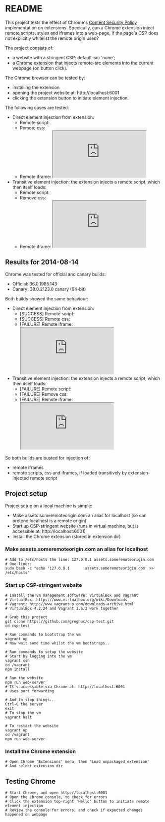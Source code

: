# README

This project tests the effect of Chrome's [Content Security Policy](https://w3c.github.io/webappsec/specs/content-security-policy) implementation on extensions. Specically, can a Chrome extension inject remote scripts, styles and iframes into a web-page, if the page's CSP does not explicitly whitelist the remote origin used?

The project consists of:
* a website with a stringent CSP: default-src 'none';
* a Chrome extension that injects remote-src elements into the current webpage (on button click). 

The Chrome browser can be tested by:
* installing the extension
* opening the project website at: http://localhost:6001
* clicking the extension button to initiate element injection.

The following cases are tested:
* Direct element injection from extension:
  * Remote script: <script src="http://assets.someremoteorigin.com:6001/test.js"></script>
  * Remote css: <link rel="stylesheet" href="http://assets.someremoteorigin.com:6001/test.css">
  * Remote iframe: <iframe src="http://assets.someremoteorigin.com:6001/test.html"></iframe>
* Transitive element injection: the extension injects a remote script, which then itself loads:
  * Remote script: <script src="http://assets.someremoteorigin.com:6001/transitive/test.js"></script>
  * Remove css: <link rel="stylesheet" href="http://assets.someremoteorigin.com:6001/transitive/test.css">
  * Remote iframe: <iframe src="http://assets.someremoteorigin.com:6001/transitive/test.html"></iframe>
  
## Results for 2014-08-14

Chrome was tested for official and canary builds:
* Official: 36.0.1985.143
* Canary: 38.0.2123.0 canary (64-bit)

Both builds showed the same behaviour:
* Direct element injection from extension:
  * [SUCCESS] Remote script: <script src="http://assets.someremoteorigin.com:6001/test.js"></script>
  * [SUCCESS] Remote css: <link rel="stylesheet" href="http://assets.someremoteorigin.com:6001/test.css">
  * [FAILURE] Remote iframe: <iframe src="http://assets.someremoteorigin.com:6001/test.html"></iframe>
* Transitive element injection: the extension injects a remote script, which then itself loads:
  * [FAILURE] Remote script: <script src="http://assets.someremoteorigin.com:6001/transitive/test.js"></script>
  * [FAILURE] Remove css: <link rel="stylesheet" href="http://assets.someremoteorigin.com:6001/transitive/test.css">
  * [FAILURE] Remote iframe: <iframe src="http://assets.someremoteorigin.com:6001/transitive/test.html"></iframe>
  
So both builds are busted for injection of:
* remote iframes
* remote scripts, css and iframes, if loaded transitively by extension-injected remote script

## Project setup

Project setup on a local machine is simple:
* Make assets.someremoteorigin.com an alias for localhost (so can pretend localhost is a remote origin)
* Start up CSP-stringent website (runs in virtual machine, but is accessible at: http://localhost:6001)
* Install the Chrome extension (stored in extension dir)

### Make assets.someremoteorigin.com an alias for localhost

```
# Add to /etc/hosts the line: 127.0.0.1 assets.someremoteorigin.com  
# One-liner:
sudo bash -c "echo '127.0.0.1       assets.someremoteorigin.com' >> /etc/hosts"
```

### Start up CSP-stringent website

```
# Install the vm management software: VirtualBox and Vagrant
# VirtualBox: https://www.virtualbox.org/wiki/Downloads
# Vagrant: http://www.vagrantup.com/downloads-archive.html
# VirtualBox 4.2.24 and Vagrant 1.6.3 work together

# Grab this project
git clone https://github.com/greghuc/csp-test.git
cd csp-test

# Run commands to bootstrap the vm
vagrant up
# Now wait some time whilst the vm bootstraps..

# Run commands to setup the website
# Start by logging into the vm
vagrant ssh
cd /vagrant
npm install

# Run the website
npm run web-server
# It's accessible via Chrome at: http://localhost:6001
# Uses port forwarding

# And to stop things..
Ctrl-C the server
exit
# To stop the vm
vagrant halt

# To restart the website
vagrant up
cd /vagrant
npm run web-server
```

### Install the Chrome extension 
```
# Open Chrome 'Extensions' menu, then 'Load unpackaged extension'
# And select extension dir
```

## Testing Chrome
```
# Start Chrome, and open http://localhost:6001
# Open the Chrome console, to check for errors
# Click the extension top-right 'Hello' button to initiate remote element injection
# Review the console for errors, and check if expected changes happened on webpage

```
